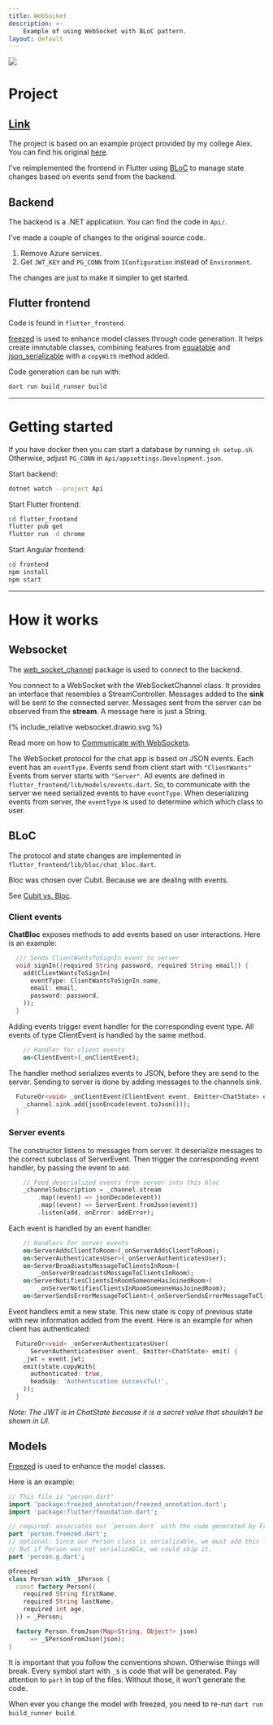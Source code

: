 ```yaml
---
title: WebSocket
description: >-
    Example of using WebSocket with BLoC pattern.
layout: default
---
```


![](../websocket_demo_screenshot.png)

# Project

## [Link](https://github.com/rpede/MiniProjectSolution/)

The project is based on an example project provided by my college Alex.
You can find his original [here](https://github.com/uldahlalex/MiniProjectSolution).

I've reimplemented the frontend in Flutter using
[BLoC](https://bloclibrary.dev/) to manage state changes based on events send
from the backend.

## Backend

The backend is a .NET application.
You can find the code in `Api/`.

I've made a couple of changes to the original source code.

1. Remove Azure services.
2. Get `JWT_KEY` and `PG_CONN` from `IConfiguration` instead of `Environment`.

The changes are just to make it simpler to get started.

## Flutter frontend

Code is found in `flutter_frontend`.

[freezed](https://pub.dev/packages/freezed) is used to enhance model classes
through code generation.
It helps create immutable classes, combining features from
[equatable](https://pub.dev/packages/equatable) and
[json_serializable](https://pub.dev/packages/json_serializable)
with a `copyWith` method added.

Code generation can be run with:

```sh
dart run build_runner build
```

---

# Getting started

If you have docker then you can start a database by running `sh setup.sh`.
Otherwise, adjust `PG_CONN` in `Api/appsettings.Development.json`.

Start backend:

```sh
dotnet watch --project Api
```

Start Flutter frontend:

```sh
cd flutter_frontend
flutter pub get
flutter run -d chrome
```

Start Angular frontend:

```sh
cd frontend
npm install
npm start
```

---

# How it works

## Websocket

The [web_socket_channel](https://pub.dev/packages/web_socket_channel) package is
used to connect to the backend.

You connect to a WebSocket with the WebSocketChannel class.
It provides an interface that resembles a StreamController.
Messages added to the **sink** will be sent to the connected server.
Messages sent from the server can be observed from the **stream**.
A message here is just a String.

{% include_relative websocket.drawio.svg %}

Read more on how to [Communicate with WebSockets](https://docs.flutter.dev/cookbook/networking/web-sockets).

The WebSocket protocol for the chat app is based on JSON events.
Each event has an `eventType`.
Events send from client start with `"ClientWants"`
Events from server starts with `"Server"`.
All events are defined in `flutter_frontend/lib/models/events.dart`.
So, to communicate with the server we need serialized events to have
`eventType`.
When deserializing events from server, the `eventType` is used to determine
which which class to user.

## BLoC

The protocol and state changes are implemented in
`flutter_frontend/lib/bloc/chat_bloc.dart`.

Bloc was chosen over Cubit.
Because we are dealing with events.

See [Cubit vs. Bloc](https://bloclibrary.dev/bloc-concepts/#cubit-vs-bloc).

### Client events

**ChatBloc** exposes methods to add events based on user interactions.
Here is an example:

```dart
  /// Sends ClientWantsToSignIn event to server
  void signIn({required String password, required String email}) {
    add(ClientWantsToSignIn(
      eventType: ClientWantsToSignIn.name,
      email: email,
      password: password,
    ));
  }
```

Adding events trigger event handler for the corresponding event type.
All events of type ClientEvent is handled by the same method.

```dart
    // Handler for client events
    on<ClientEvent>(_onClientEvent);
```

The handler method serializes events to JSON, before they are send to the
server.
Sending to server is done by adding messages to the channels sink.

```dart
  FutureOr<void> _onClientEvent(ClientEvent event, Emitter<ChatState> emit) {
    _channel.sink.add(jsonEncode(event.toJson()));
  }
```

### Server events

The constructor listens to messages from server.
It deserialize messages to the correct subclass of ServerEvent.
Then trigger the corresponding event handler, by passing the event to `add`.

```dart
    // Feed deserialized events from server into this bloc
    _channelSubscription = _channel.stream
        .map((event) => jsonDecode(event))
        .map((event) => ServerEvent.fromJson(event))
        .listen(add, onError: addError);
```

Each event is handled by an event handler.

```dart
    // Handlers for server events
    on<ServerAddsClientToRoom>(_onServerAddsClientToRoom);
    on<ServerAuthenticatesUser>(_onServerAuthenticatesUser);
    on<ServerBroadcastsMessageToClientsInRoom>(
        _onServerBroadcastsMessageToClientsInRoom);
    on<ServerNotifiesClientsInRoomSomeoneHasJoinedRoom>(
        _onServerNotifiesClientsInRoomSomeoneHasJoinedRoom);
    on<ServerSendsErrorMessageToClient>(_onServerSendsErrorMessageToClient);
```

Event handlers emit a new state.
This new state is copy of previous state with new information added from the
event.
Here is an example for when client has authenticated:

```dart
  FutureOr<void> _onServerAuthenticatesUser(
      ServerAuthenticatesUser event, Emitter<ChatState> emit) {
    _jwt = event.jwt;
    emit(state.copyWith(
      authenticated: true,
      headsUp: 'Authentication successful!',
    ));
  }
```

*Note: The JWT is in ChatState because it is a secret value that shouldn't be
shown in UI.*

## Models

[Freezed](https://pub.dev/packages/freezed) is used to enhance the model
classes.

Here is an example:

```dart
// This file is "person.dart"
import 'package:freezed_annotation/freezed_annotation.dart';
import 'package:flutter/foundation.dart';

// required: associates our `person.dart` with the code generated by Freezed
part 'person.freezed.dart';
// optional: Since our Person class is serializable, we must add this line.
// But if Person was not serializable, we could skip it.
part 'person.g.dart';

@freezed
class Person with _$Person {
  const factory Person({
    required String firstName,
    required String lastName,
    required int age,
  }) = _Person;

  factory Person.fromJson(Map<String, Object?> json)
      => _$PersonFromJson(json);
}
```

It is important that you follow the conventions shown.
Otherwise things will break.
Every symbol start with `_$` is code that will be generated.
Pay attention to `part` in top of the files.
Without those, it won't generate the code.

When ever you change the model with freezed, you need to re-run `dart run
build_runner build`.